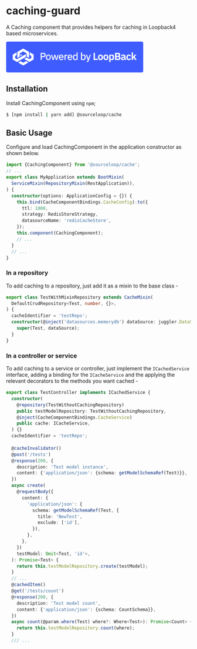 # caching-guard

A Caching component that provides helpers for caching in Loopback4 based microservices.

[![LoopBack](<https://github.com/loopbackio/loopback-next/raw/master/docs/site/imgs/branding/Powered-by-LoopBack-Badge-(blue)-@2x.png>)](http://loopback.io/)

## Installation

Install CachingComponent using `npm`;

```sh
$ [npm install | yarn add] @sourceloop/cache
```

## Basic Usage

Configure and load CachingComponent in the application constructor
as shown below.

```ts
import {CachingComponent} from '@sourceloop/cache';
// ...
export class MyApplication extends BootMixin(
  ServiceMixin(RepositoryMixin(RestApplication)),
) {
  constructor(options: ApplicationConfig = {}) {
    this.bind(CacheComponentBindings.CacheConfig).to({
      ttl: 1000,
      strategy: RedisStoreStrategy,
      datasourceName: 'redisCacheStore',
    });
    this.component(CachingComponent);
    // ...
  }
  // ...
}
```

### In a repository

To add caching to a repository, just add it as a mixin to the base class -

```ts
export class TestWithMixinRepository extends CacheMixin(
  DefaultCrudRepository<Test, number, {}>,
) {
  cacheIdentifier = 'testRepo';
  constructor(@inject('datasources.memorydb') dataSource: juggler.DataSource) {
    super(Test, dataSource);
  }
}
```

### In a controller or service

To add caching to a service or controller, just implement the `ICachedService` interface, adding a binding for the `ICacheService` and the applying the relevant decorators to the methods you want cached -

```ts
export class TestController implements ICachedService {
  constructor(
    @repository(TestWithoutCachingRepository)
    public testModelRepository: TestWithoutCachingRepository,
    @inject(CacheComponentBindings.CacheService)
    public cache: ICacheService,
  ) {}
  cacheIdentifier = 'testRepo';

  @cacheInvalidator()
  @post('/tests')
  @response(200, {
    description: 'Test model instance',
    content: {'application/json': {schema: getModelSchemaRef(Test)}},
  })
  async create(
    @requestBody({
      content: {
        'application/json': {
          schema: getModelSchemaRef(Test, {
            title: 'NewTest',
            exclude: ['id'],
          }),
        },
      },
    })
    testModel: Omit<Test, 'id'>,
  ): Promise<Test> {
    return this.testModelRepository.create(testModel);
  }
  // ...
  @cachedItem()
  @get('/tests/count')
  @response(200, {
    description: 'Test model count',
    content: {'application/json': {schema: CountSchema}},
  })
  async count(@param.where(Test) where?: Where<Test>): Promise<Count> {
    return this.testModelRepository.count(where);
  }
  /// ...
```
